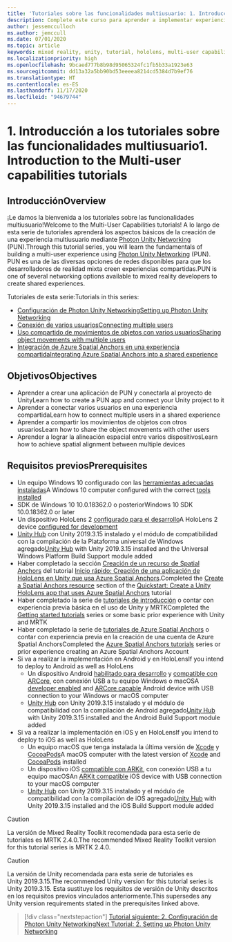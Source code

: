 ```yaml
---
title: 'Tutoriales sobre las funcionalidades multiusuario: 1. Introducción a los tutoriales sobre las funcionalidades multiusuario'
description: Complete este curso para aprender a implementar experiencias multiusuario compartidas en una aplicación de HoloLens 2.
author: jessemcculloch
ms.author: jemccull
ms.date: 07/01/2020
ms.topic: article
keywords: mixed reality, unity, tutorial, hololens, multi-user capabilities, Photon, MRTK, mixed reality toolkit, UWP, Azure spatial anchors
ms.localizationpriority: high
ms.openlocfilehash: 9bcaed777b8b98d95065324fc1fb5b33a1923e63
ms.sourcegitcommit: dd13a32a5bb90bd53eeeea8214cd5384d7b9ef76
ms.translationtype: HT
ms.contentlocale: es-ES
ms.lasthandoff: 11/17/2020
ms.locfileid: "94679744"
---
```

# <a name="1-introduction-to-the-multi-user-capabilities-tutorials"></a><span data-ttu-id="07103-105">1. Introducción a los tutoriales sobre las funcionalidades multiusuario</span><span class="sxs-lookup"><span data-stu-id="07103-105">1. Introduction to the Multi-user capabilities tutorials</span></span>

## <a name="overview"></a><span data-ttu-id="07103-106">Introducción</span><span class="sxs-lookup"><span data-stu-id="07103-106">Overview</span></span>

<span data-ttu-id="07103-107">¡Le damos la bienvenida a los tutoriales sobre las funcionalidades multiusuario!</span><span class="sxs-lookup"><span data-stu-id="07103-107">Welcome to the Multi-User Capabilities tutorials!</span></span> <span data-ttu-id="07103-108">A lo largo de esta serie de tutoriales aprenderá los aspectos básicos de la creación de una experiencia multiusuario mediante <a href="https://www.photonengine.com/PUN" target="_blank">Photon Unity Networking</a> (PUN).</span><span class="sxs-lookup"><span data-stu-id="07103-108">Through this tutorial series, you will learn the fundamentals of building a multi-user experience using <a href="https://www.photonengine.com/PUN" target="_blank">Photon Unity Networking</a> (PUN).</span></span> <span data-ttu-id="07103-109">PUN es una de las diversas opciones de redes disponibles para que los desarrolladores de realidad mixta creen experiencias compartidas.</span><span class="sxs-lookup"><span data-stu-id="07103-109">PUN is one of several networking options available to mixed reality developers to create shared experiences.</span></span>

<span data-ttu-id="07103-110">Tutoriales de esta serie:</span><span class="sxs-lookup"><span data-stu-id="07103-110">Tutorials in this series:</span></span>

* [<span data-ttu-id="07103-111">Configuración de Photon Unity Networking</span><span class="sxs-lookup"><span data-stu-id="07103-111">Setting up Photon Unity Networking</span></span>](mr-learning-sharing-02.md)
* [<span data-ttu-id="07103-112">Conexión de varios usuarios</span><span class="sxs-lookup"><span data-stu-id="07103-112">Connecting multiple users</span></span>](mr-learning-sharing-03.md)
* [<span data-ttu-id="07103-113">Uso compartido de movimientos de objetos con varios usuarios</span><span class="sxs-lookup"><span data-stu-id="07103-113">Sharing object movements with multiple users</span></span>](mr-learning-sharing-04.md)
* [<span data-ttu-id="07103-114">Integración de Azure Spatial Anchors en una experiencia compartida</span><span class="sxs-lookup"><span data-stu-id="07103-114">Integrating Azure Spatial Anchors into a shared experience</span></span>](mr-learning-sharing-05.md)

## <a name="objectives"></a><span data-ttu-id="07103-115">Objetivos</span><span class="sxs-lookup"><span data-stu-id="07103-115">Objectives</span></span>

* <span data-ttu-id="07103-116">Aprender a crear una aplicación de PUN y conectarla al proyecto de Unity</span><span class="sxs-lookup"><span data-stu-id="07103-116">Learn how to create a PUN app and connect your Unity project to it</span></span>
* <span data-ttu-id="07103-117">Aprender a conectar varios usuarios en una experiencia compartida</span><span class="sxs-lookup"><span data-stu-id="07103-117">Learn how to connect multiple users in a shared experience</span></span>
* <span data-ttu-id="07103-118">Aprender a compartir los movimientos de objetos con otros usuarios</span><span class="sxs-lookup"><span data-stu-id="07103-118">Learn how to share the object movements with other users</span></span>
* <span data-ttu-id="07103-119">Aprender a lograr la alineación espacial entre varios dispositivos</span><span class="sxs-lookup"><span data-stu-id="07103-119">Learn how to achieve spatial alignment between multiple devices</span></span>

## <a name="prerequisites"></a><span data-ttu-id="07103-120">Requisitos previos</span><span class="sxs-lookup"><span data-stu-id="07103-120">Prerequisites</span></span>

* <span data-ttu-id="07103-121">Un equipo Windows 10 configurado con las [herramientas adecuadas instaladas](../../install-the-tools.md)</span><span class="sxs-lookup"><span data-stu-id="07103-121">A Windows 10 computer configured with the correct [tools installed](../../install-the-tools.md)</span></span>
* <span data-ttu-id="07103-122">SDK de Windows 10 10.0.18362.0 o posterior</span><span class="sxs-lookup"><span data-stu-id="07103-122">Windows 10 SDK 10.0.18362.0 or later</span></span>
* <span data-ttu-id="07103-123">Un dispositivo HoloLens 2 [configurado para el desarrollo](../../platform-capabilities-and-apis/using-visual-studio.md#enabling-developer-mode)</span><span class="sxs-lookup"><span data-stu-id="07103-123">A HoloLens 2 device [configured for development](../../platform-capabilities-and-apis/using-visual-studio.md#enabling-developer-mode)</span></span>
* <span data-ttu-id="07103-124"><a href="https://docs.unity3d.com/Manual/GettingStartedInstallingHub.html" target="_blank">Unity Hub</a> con Unity 2019.3.15 instalado y el módulo de compatibilidad con la compilación de la Plataforma universal de Windows agregado</span><span class="sxs-lookup"><span data-stu-id="07103-124"><a href="https://docs.unity3d.com/Manual/GettingStartedInstallingHub.html" target="_blank">Unity Hub</a> with Unity 2019.3.15 installed and the Universal Windows Platform Build Support module added</span></span>
* <span data-ttu-id="07103-125">Haber completado la sección [Creación de un recurso de Spatial Anchors](https://docs.microsoft.com/azure/spatial-anchors/quickstarts/get-started-unity-hololens#create-a-spatial-anchors-resource) del tutorial [Inicio rápido: Creación de una aplicación de HoloLens en Unity que usa Azure Spatial Anchors](https://docs.microsoft.com/azure/spatial-anchors/quickstarts/get-started-unity-hololens).</span><span class="sxs-lookup"><span data-stu-id="07103-125">Completed the [Create a Spatial Anchors resource](https://docs.microsoft.com/azure/spatial-anchors/quickstarts/get-started-unity-hololens#create-a-spatial-anchors-resource) section of the [Quickstart: Create a Unity HoloLens app that uses Azure Spatial Anchors](https://docs.microsoft.com/azure/spatial-anchors/quickstarts/get-started-unity-hololens) tutorial</span></span>
* <span data-ttu-id="07103-126">Haber completado la serie de [tutoriales de introducción](mr-learning-base-01.md) o contar con experiencia previa básica en el uso de Unity y MRTK</span><span class="sxs-lookup"><span data-stu-id="07103-126">Completed the [Getting started tutorials](mr-learning-base-01.md) series or some basic prior experience with Unity and MRTK</span></span>
* <span data-ttu-id="07103-127">Haber completado la serie de [tutoriales de Azure Spatial Anchors](mr-learning-asa-01.md) o contar con experiencia previa en la creación de una cuenta de Azure Spatial Anchors</span><span class="sxs-lookup"><span data-stu-id="07103-127">Completed the [Azure Spatial Anchors tutorials](mr-learning-asa-01.md) series or prior experience creating an Azure Spatial Anchors Account</span></span>
* <span data-ttu-id="07103-128">Si va a realizar la implementación en Android y en HoloLens</span><span class="sxs-lookup"><span data-stu-id="07103-128">If you intend to deploy to Android as well as HoloLens</span></span>
  * <span data-ttu-id="07103-129">Un dispositivo Android <a href="https://developer.android.com/studio/debug/dev-options" target="_blank">habilitado para desarrollo</a> y <a href="https://developers.google.com/ar/discover/supported-devices" target="_blank">compatible con ARCore</a>, con conexión USB a tu equipo Windows o macOS</span><span class="sxs-lookup"><span data-stu-id="07103-129">A <a href="https://developer.android.com/studio/debug/dev-options" target="_blank">developer enabled</a> and <a href="https://developers.google.com/ar/discover/supported-devices" target="_blank">ARCore capable</a> Android device with USB connection to your Windows or macOS computer</span></span>
  * <span data-ttu-id="07103-130"><a href="https://docs.unity3d.com/Manual/GettingStartedInstallingHub.html" target="_blank">Unity Hub</a> con Unity 2019.3.15 instalado y el módulo de compatibilidad con la compilación de Android agregado</span><span class="sxs-lookup"><span data-stu-id="07103-130"><a href="https://docs.unity3d.com/Manual/GettingStartedInstallingHub.html" target="_blank">Unity Hub</a> with Unity 2019.3.15 installed and the Android Build Support module added</span></span>
* <span data-ttu-id="07103-131">Si va a realizar la implementación en iOS y en HoloLens</span><span class="sxs-lookup"><span data-stu-id="07103-131">If you intend to deploy to iOS as well as HoloLens</span></span>
  * <span data-ttu-id="07103-132">Un equipo macOS que tenga instalada la última versión de <a href="https://geo.itunes.apple.com/us/app/xcode/id497799835?mt=12" target="_blank">Xcode</a> y <a href="https://cocoapods.org" target="_blank">CocoaPods</a></span><span class="sxs-lookup"><span data-stu-id="07103-132">A macOS computer with the latest version of <a href="https://geo.itunes.apple.com/us/app/xcode/id497799835?mt=12" target="_blank">Xcode</a> and <a href="https://cocoapods.org" target="_blank">CocoaPods</a> installed</span></span>
  * <span data-ttu-id="07103-133">Un dispositivo iOS <a href="https://developer.apple.com/documentation/arkit/verifying_device_support_and_user_permission" target="_blank">compatible con ARKit</a>, con conexión USB a tu equipo macOS</span><span class="sxs-lookup"><span data-stu-id="07103-133">An <a href="https://developer.apple.com/documentation/arkit/verifying_device_support_and_user_permission" target="_blank">ARKit compatible</a> iOS device with USB connection to your macOS computer</span></span>
  * <span data-ttu-id="07103-134"><a href="https://docs.unity3d.com/Manual/GettingStartedInstallingHub.html" target="_blank">Unity Hub</a> con Unity 2019.3.15 instalado y el módulo de compatibilidad con la compilación de iOS agregado</span><span class="sxs-lookup"><span data-stu-id="07103-134"><a href="https://docs.unity3d.com/Manual/GettingStartedInstallingHub.html" target="_blank">Unity Hub</a> with Unity 2019.3.15 installed and the iOS Build Support module added</span></span>

> [!CAUTION]
> <span data-ttu-id="07103-135">La versión de Mixed Reality Toolkit recomendada para esta serie de tutoriales es MRTK 2.4.0.</span><span class="sxs-lookup"><span data-stu-id="07103-135">The recommended Mixed Reality Toolkit version for this tutorial series is MRTK 2.4.0.</span></span>

> [!CAUTION]
> <span data-ttu-id="07103-136">La versión de Unity recomendada para esta serie de tutoriales es Unity 2019.3.15.</span><span class="sxs-lookup"><span data-stu-id="07103-136">The recommended Unity version for this tutorial series is Unity 2019.3.15.</span></span> <span data-ttu-id="07103-137">Esta sustituye los requisitos de versión de Unity descritos en los requisitos previos vinculados anteriormente.</span><span class="sxs-lookup"><span data-stu-id="07103-137">This supersedes any Unity version requirements stated in the prerequisites linked above.</span></span>

> [!div class="nextstepaction"]
> [<span data-ttu-id="07103-138">Tutorial siguiente: 2. Configuración de Photon Unity Networking</span><span class="sxs-lookup"><span data-stu-id="07103-138">Next Tutorial: 2. Setting up Photon Unity Networking</span></span>](mr-learning-sharing-02.md)
